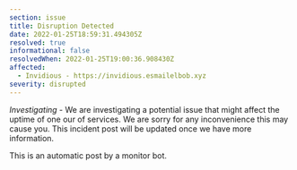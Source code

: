 ```yaml
---
section: issue
title: Disruption Detected
date: 2022-01-25T18:59:31.494305Z
resolved: true
informational: false
resolvedWhen: 2022-01-25T19:00:36.908430Z
affected:
  - Invidious - https://invidious.esmailelbob.xyz
severity: disrupted
---
```

*Investigating* - We are investigating a potential issue that might affect the uptime of one our of services. We are sorry for any inconvenience this may cause you. This incident post will be updated once we have more information.

This is an automatic post by a monitor bot.
        